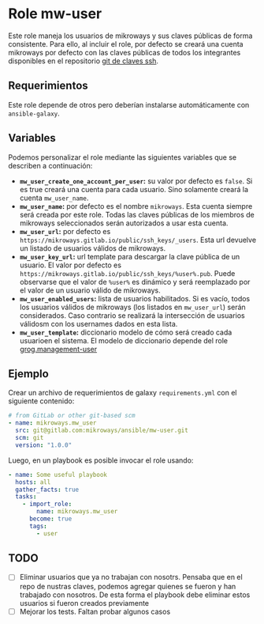 # Role mw-user

Este role maneja los usuarios de mikroways y sus claves públicas de forma
consistente. Para ello, al incluir el role, por defecto se creará una cuenta
mikroways por defecto con las claves públicas de todos los integrantes
disponibles en el repositorio [git de claves ssh](https://gitlab.com/mikroways/public/ssh_keys/).

## Requerimientos

Este role depende de otros pero deberían instalarse automáticamente con
`ansible-galaxy`.

## Variables

Podemos personalizar el role mediante las siguientes variables que se describen
a continuación:

* **`mw_user_create_one_account_per_user`:** su valor por defecto es `false`. Si es
  true creará una cuenta para cada usuario. Sino solamente creará la cuenta
`mw_user_name`.
* **`mw_user_name`:** por defecto es el nombre `mikroways`. Esta cuenta siempre
  será creada por este role. Todas las claves públicas de los miembros de
mikroways seleccionados serán autorizados a usar esta cuenta.
* **`mw_user_url`:** por defecto es `https://mikroways.gitlab.io/public/ssh_keys/_users`. Esta url devuelve un listado de usuarios válidos de mikroways.
* **`mw_user_key_url`:** url template para descargar la clave pública de un
  usuario. El valor por defecto es `https://mikroways.gitlab.io/public/ssh_keys/%user%.pub`. Puede observarse que el valor de `%user%` es dinámico y será reemplazado por el valor de un usuario válido de mikroways.
* **`mw_user_enabled_users`:** lista de usuarios habilitados. Si es vacío, todos
los usuarios válidos de mikroways (los listados en `mw_user_url`) serán
considerados. Caso contrario se realizará la intersección de usuarios válidosm
con los usernames dados en esta lista.
* **`mw_user_template`:** diccionario modelo de cómo será creado cada usuarioen
  el sistema. El modelo de diccionario depende del role
[grog.management-user](https://github.com/GROG/ansible-role-management-user)


## Ejemplo

Crear un archivo de requerimientos de galaxy `requirements.yml` con el siguiente
contenido:

```yaml
# from GitLab or other git-based scm
- name: mikroways.mw_user
  src: git@gitlab.com:mikroways/ansible/mw-user.git
  scm: git
  version: "1.0.0" 
```

Luego, en un playbook es posible invocar el role usando:

```yaml
- name: Some useful playbook
  hosts: all
  gather_facts: true
  tasks:
    - import_role:
        name: mikroways.mw_user
      become: true
      tags:
        - user
```

## TODO

* [ ] Eliminar usuarios que ya no trabajan con nosotrs. Pensaba que en el repo
  de nustras claves, podemos agregar quienes se fueron y han trabajado con
  nosotros. De esta forma el playbook debe eliminar estos usuarios si fueron
  creados previamente
* [ ] Mejorar los tests. Faltan probar algunos casos
